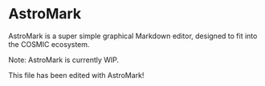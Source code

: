 # AstroMark

AstroMark is a super simple graphical Markdown editor, designed to fit into the COSMIC ecosystem. 

Note: AstroMark is currently WIP. 

This file has been edited with AstroMark!
